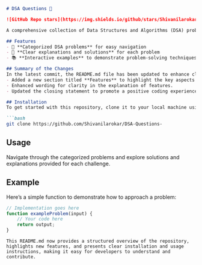 ```markdown
# DSA Questions 🤖

![GitHub Repo stars](https://img.shields.io/github/stars/Shivanilarokar/DSA-Questions-) ![GitHub forks](https://img.shields.io/github/forks/Shivanilarokar/DSA-Questions-) ![GitHub issues](https://img.shields.io/github/issues/Shivanilarokar/DSA-Questions-)

A comprehensive collection of Data Structures and Algorithms (DSA) problems to help developers and learners practice and enhance their coding skills through a variety of algorithmic challenges.

## Features
- 🚀 **Categorized DSA problems** for easy navigation
- 📜 **Clear explanations and solutions** for each problem
- 📚 **Interactive examples** to demonstrate problem-solving techniques

## Summary of the Changes
In the latest commit, the README.md file has been updated to enhance clarity and usability. Key changes include:
- Added a new section titled **Features** to highlight the key aspects of the repository.
- Enhanced wording for clarity in the explanation of features.
- Updated the closing statement to promote a positive coding experience.

## Installation
To get started with this repository, clone it to your local machine using:

```bash
git clone https://github.com/Shivanilarokar/DSA-Questions-
```

## Usage
Navigate through the categorized problems and explore solutions and explanations provided for each challenge.

## Example
Here’s a simple function to demonstrate how to approach a problem:

```javascript
// Implementation goes here
function exampleProblem(input) {
    // Your code here
    return output;
}
```
```
This README.md now provides a structured overview of the repository, highlights new features, and presents clear installation and usage instructions, making it easy for developers to understand and contribute.